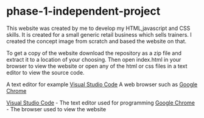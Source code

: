 # phase-1-independent-project

This website was created by me to develop my HTML,javascript and CSS skills. It is created for a small generic retail business which sells trainers. I created the concept image from scratch and based the website on that.

To get a copy of the website download the repository as a zip file and extract it to a location of your choosing. Then open index.html in your browser to view the website or open any of the html or css files in a text editor to view the source code.

A text editor for example [Visual Studio Code](https://code.visualstudio.com/)
A web browser such as [Google Chrome](https://www.google.com/chrome/)

[Visual Studio Code](https://code.visualstudio.com/) - The text editor used for programming
 [Google Chrome](https://www.google.com/chrome/) - The browser used to view the website